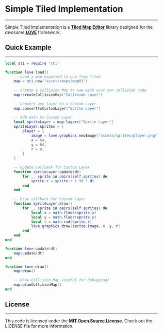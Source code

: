 Simple Tiled Implementation
==
---
Simple Tiled Implementation is a [**Tiled Map Editor**][Tiled] library designed for the *awesome* [**LÖVE**][LOVE] framework.

Quick Example
--
---
```lua     
local sti = require "sti"

function love.load()
	-- Load a map exported to Lua from Tiled
	map = sti.new("assets/maps/map01")
	
	-- Create a Collision Map to use with your own collision code
	map:createCollisionMap("Collision Layer")
	
	-- Convert any layer to a Custom Layer
	map:convertToCustomLayer("Sprite Layer")
	
	-- Add data to Custom Layer
	local spriteLayer = map.layers["Sprite Layer"]
	spriteLayer.sprites = {
		player = {
			image = love.graphics.newImage("assets/sprites/player.png"),
			x = 64,
			y = 64,
			r = 0,
		}
	}
	
	-- Update callback for Custom Layer
	function spriteLayer:update(dt)
		for _, sprite in pairs(self.sprites) do
			sprite.r = sprite.r + 90 * dt
		end
	end
	
	-- Draw callback for Custom Layer
	function spriteLayer:draw()
		for _, sprite in pairs(self.sprites) do
			local x = math.floor(sprite.x)
			local y = math.floor(sprite.y)
			local r = math.rad(sprite.r)
			love.graphics.draw(sprite.image, x, y, r)
		end
	end
end

function love.update(dt)
	map:update(dt)
end

function love.draw()
	map:draw()
	
	-- Draw Collision Map (useful for debugging)
	map:drawCollisionMap()
end

```

License
--
---
This code is licensed under the [**MIT Open Source License**][MIT]. Check out the LICENSE file for more information.

[Tiled]: http://www.mapeditor.org/
[LOVE]: https://www.love2d.org/
[MIT]: http://www.opensource.org/licenses/mit-license.html